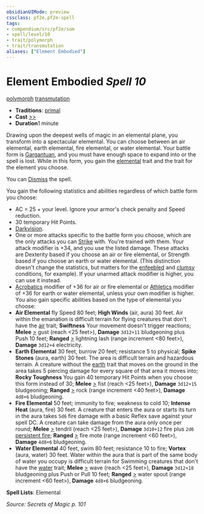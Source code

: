 ```yaml
---
obsidianUIMode: preview
cssclass: pf2e,pf2e-spell
tags:
- compendium/src/pf2e/som
- spell/level/10
- trait/polymorph
- trait/transmutation
aliases: ["Element Embodied"]
---
```

# Element Embodied *Spell 10*   
[polymorph](../../Rules/traits/polymorph.md)  [transmutation](../../Rules/traits/transmutation.md)  

- **Traditions**: [primal](../../Rules/traits/primal.md)
- **Cast** [>>](../../Rules/core-rulebook/chapter-9-playing-the-game.md#Actions "Two-Action") 
- **Duration**1 minute

Drawing upon the deepest wells of magic in an elemental plane, you transform into a spectacular elemental. You can choose between an air elemental, earth elemental, fire elemental, or water elemental. Your battle form is [Gargantuan](../../Rules/traits/gargantuan-b1.md), and you must have enough space to expand into or the spell is lost. While in this form, you gain the [elemental](../../Rules/traits/elemental.md) trait and the trait for the element you choose.

You can [Dismiss](../../Rules/actions/dismiss.md) the spell.

You gain the following statistics and abilities regardless of which battle form you choose:

- AC = 25 + your level. Ignore your armor's check penalty and Speed reduction.
- 30 temporary Hit Points.
- [Darkvision](../../Rules/abilities/darkvision.md).
- One or more attacks specific to the battle form you choose, which are the only attacks you can [Strike](../../Rules/actions/strike.md) with. You're trained with them. Your attack modifier is +34, and you use the listed damage. These attacks are Dexterity based if you choose an air or fire elemental, or Strength based if you choose an earth or water elemental. (This distinction doesn't change the statistics, but matters for the [enfeebled](../../Rules/conditions.md#Enfeebled) and [clumsy](../../Rules/conditions.md#Clumsy) conditions, for example). If your unarmed attack modifier is higher, you can use it instead.
- [Acrobatics](../skills.md#Acrobatics) modifier of +36 for air or fire elemental or [Athletics](../skills.md#Athletics) modifier of +36 for earth or water elemental, unless your own modifier is higher. You also gain specific abilities based on the type of elemental you choose:
- **Air Elemental** fly Speed 80 feet; **High Winds** (air, aura) 30 feet. Air within the emanation is difficult terrain for flying creatures that don't have the [air](../../Rules/traits/air.md) trait; **Swiftness** Your movement doesn't trigger reactions; **Melee** [>](../../Rules/core-rulebook/chapter-9-playing-the-game.md#Actions "Single Action") gust (reach <25 feet>), **Damage** `3d12+11` bludgeoning plus Push 10 feet; **Ranged** [>](../../Rules/core-rulebook/chapter-9-playing-the-game.md#Actions "Single Action") lightning lash (range increment <80 feet>), **Damage** `3d12+4` electricity.
- **Earth Elemental** 30 feet, burrow 20 feet; resistance 5 to physical; **Spike Stones** (aura, earth) 30 feet. The area is difficult terrain and hazardous terrain. A creature without the [earth](../../Rules/traits/earth.md) trait that moves on the ground in the area takes 5 piercing damage for every square of that area it moves into; **Rocky Toughness** You gain 40 temporary Hit Points when you choose this form instead of 30; **Melee** [>](../../Rules/core-rulebook/chapter-9-playing-the-game.md#Actions "Single Action") fist (reach <25 feet>), **Damage** `3d12+15` bludgeoning; **Ranged** [>](../../Rules/core-rulebook/chapter-9-playing-the-game.md#Actions "Single Action") rock (range increment <40 feet>), **Damage** `4d8+6` bludgeoning.
- **Fire Elemental** 50 feet; immunity to fire; weakness to cold 10; **Intense Heat** (aura, fire) 30 feet. A creature that enters the aura or starts its turn in the aura takes `5d6` fire damage with a basic Reflex save against your spell DC. A creature can take damage from the aura only once per round; **Melee** [>](../../Rules/core-rulebook/chapter-9-playing-the-game.md#Actions "Single Action") tendril (reach <25 feet>), **Damage** `3d10+12` fire plus `2d6` [persistent fire](../../Rules/conditions.md#Persistent%20Damage); **Ranged** [>](../../Rules/core-rulebook/chapter-9-playing-the-game.md#Actions "Single Action") fire mote (range increment <60 feet>), **Damage** `4d8+6` bludgeoning.
- **Water Elemental** 40 feet, swim 80 feet; resistance 10 to fire; **Vortex** (aura, water) 30 feet. Water within the aura that is part of the same body of water you occupy is difficult terrain for Swimming creatures that don't have the [water](../../Rules/traits/water.md) trait; **Melee** [>](../../Rules/core-rulebook/chapter-9-playing-the-game.md#Actions "Single Action") wave (reach <25 feet>), **Damage** `3d12+18` bludgeoning plus Push or Pull 10 feet; **Ranged** [>](../../Rules/core-rulebook/chapter-9-playing-the-game.md#Actions "Single Action") water spout (range increment <60 feet>), **Damage** `4d8+6` bludgeoning.

**Spell Lists**: Elemental

*Source: Secrets of Magic p. 101*
